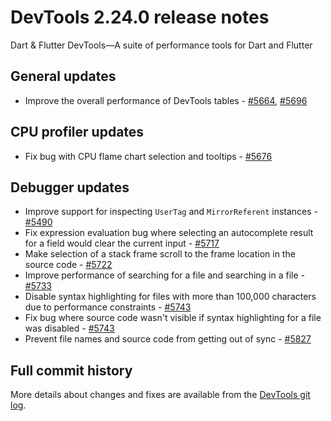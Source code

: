 # DevTools 2.24.0 release notes

Dart & Flutter DevTools&mdash;A suite of performance tools
for Dart and Flutter

## General updates

* Improve the overall performance of DevTools tables -
  [#5664](https://github.com/flutter/devtools/pull/5664),
  [#5696](https://github.com/flutter/devtools/pull/5696)

## CPU profiler updates

* Fix bug with CPU flame chart selection and tooltips -
  [#5676](https://github.com/flutter/devtools/pull/5676)

## Debugger updates

* Improve support for inspecting
  `UserTag` and `MirrorReferent` instances -
  [#5490](https://github.com/flutter/devtools/pull/5490)
* Fix expression evaluation bug where
  selecting an autocomplete result for a field would clear the current input -
  [#5717](https://github.com/flutter/devtools/pull/5717)
* Make selection of a stack frame 
  scroll to the frame location in the source code -
  [#5722](https://github.com/flutter/devtools/pull/5722)
* Improve performance of searching for a file and searching in a file -
  [#5733](https://github.com/flutter/devtools/pull/5733)
* Disable syntax highlighting for files with more than 100,000 characters
  due to performance constraints -
  [#5743](https://github.com/flutter/devtools/pull/5743)
* Fix bug where source code wasn't visible if
  syntax highlighting for a file was disabled -
  [#5743](https://github.com/flutter/devtools/pull/5743)
* Prevent file names and source code from getting out of sync -
  [#5827](https://github.com/flutter/devtools/pull/5827)

## Full commit history

More details about changes and fixes are available from the
[DevTools git log](https://github.com/flutter/devtools/commits/master).
